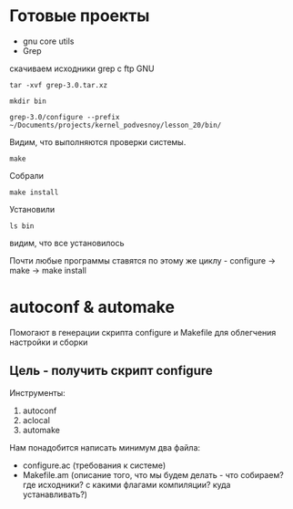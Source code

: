 # Готовые проекты
* gnu core utils
* Grep

скачиваем исходники grep с ftp GNU

```
tar -xvf grep-3.0.tar.xz
```

```
mkdir bin
```


```
grep-3.0/configure --prefix ~/Documents/projects/kernel_podvesnoy/lesson_20/bin/
```

Видим, что выполняются проверки системы.

```
make
```
Собрали

```
make install
```
Установили
```
ls bin
``` 
видим, что все установилось

Почти любые программы ставятся по этому же циклу - configure -> make -> make install


# autoconf & automake
Помогают в генерации скрипта configure и Makefile для облегчения настройки и сборки

## Цель - получить скрипт configure
Инструменты:
1. autoconf
2. aclocal
3. automake

Нам понадобится написать минимум два файла:
* configure.ac (требования к системе)
* Makefile.am (описание того, что мы будем делать - что собираем? где исходники? с какими флагами компиляции? куда устанавливать?)


